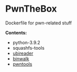 # PwnTheBox
Dockerfile for pwn-related stuff

**Contents:**
- python-3.9.2
- squashfs-tools
- [ubireader](https://github.com/jrspruitt/ubi_reader)
- [binwalk](https://github.com/ReFirmLabs/binwalk)
- [pwntools](https://pypi.org/project/pwntools/)

